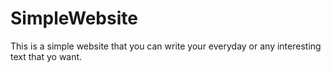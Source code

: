 # SimpleWebsite
This is a simple website that you can write your everyday or any interesting text that yo want. 
